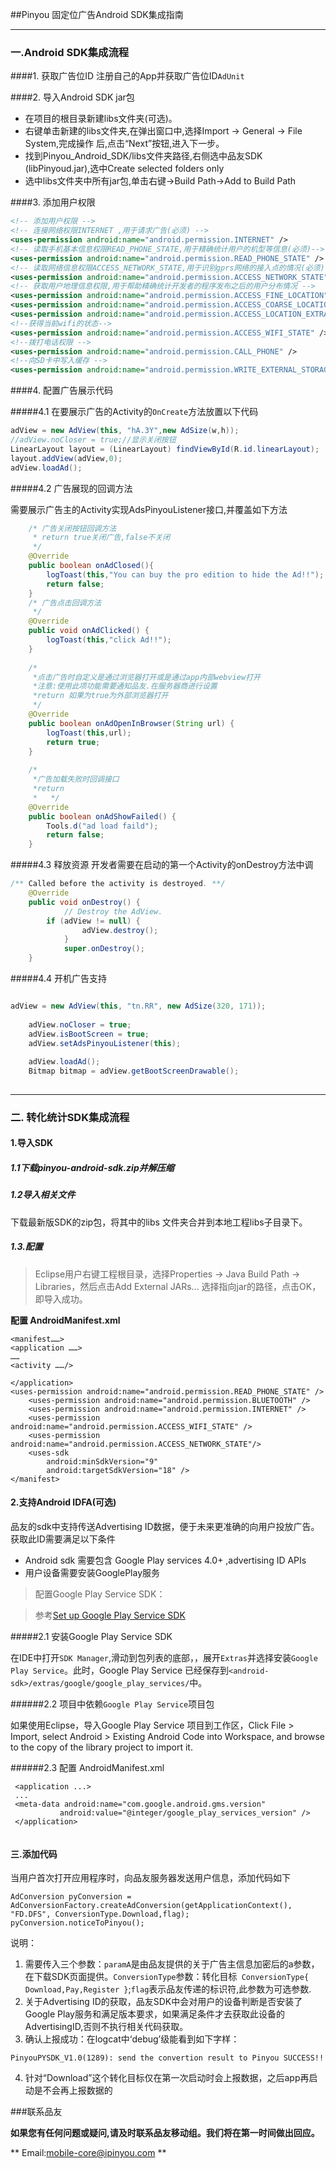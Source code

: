 ##Pinyou 固定位广告Android SDK集成指南

----

### 一.Android SDK集成流程

####1. 获取广告位ID
注册自己的App并获取广告位ID`AdUnit`

####2. 导入Android SDK jar包

* 在项目的根目录新建libs文件夹(可选)。
* 右键单击新建的libs文件夹,在弹出窗口中,选择Import -> General -> File System,完成操作 后,点击“Next”按钮,进入下一步。
* 找到Pinyou_Android_SDK/libs文件夹路径,右侧选中品友SDK (libPinyoud.jar),选中Create selected folders only
* 选中libs文件夹中所有jar包,单击右键->Build Path->Add to Build Path


####3. 添加用户权限

``` xml
<!-- 添加用户权限 --><!-- 连接网络权限INTERNET ,用于请求广告(必须) --><uses-permission android:name="android.permission.INTERNET" /><!-- 读取手机基本信息权限READ_PHONE_STATE,用于精确统计用户的机型等信息(必须)--><uses-permission android:name="android.permission.READ_PHONE_STATE" /><!-- 读取网络信息权限ACCESS_NETWORK_STATE,用于识别gprs网络的接入点的情况(必须) --><uses-permission android:name="android.permission.ACCESS_NETWORK_STATE" /><!-- 获取用户地理信息权限,用于帮助精确统计开发者的程序发布之后的用户分布情况 --><uses-permission android:name="android.permission.ACCESS_FINE_LOCATION" /> 
<uses-permission android:name="android.permission.ACCESS_COARSE_LOCATION" /><uses-permission android:name="android.permission.ACCESS_LOCATION_EXTRA_COMMANDS" /><!--获得当前wifi的状态--> 
<uses-permission android:name="android.permission.ACCESS_WIFI_STATE" /><!--拨打电话权限 --><uses-permission android:name="android.permission.CALL_PHONE" /> 
<!--向SD卡中写入缓存 -->
<uses-permission android:name="android.permission.WRITE_EXTERNAL_STORAGE" />```

####4. 配置广告展示代码

#####4.1 在要展示广告的Activity的`OnCreate`方法放置以下代码

``` java
adView = new AdView(this, "hA.3Y",new AdSize(w,h));
//adView.noCloser = true;//显示关闭按钮
LinearLayout layout = (LinearLayout) findViewById(R.id.linearLayout);
layout.addView(adView,0);
adView.loadAd();
```

#####4.2 广告展现的回调方法
  
需要展示广告主的Activity实现AdsPinyouListener接口,并覆盖如下方法

``` java
	/* 广告关闭按钮回调方法
	 * return true关闭广告,false不关闭
	 */
	@Override
	public boolean onAdClosed(){
		logToast(this,"You can buy the pro edition to hide the Ad!!");
		return false;
	}
	/* 广告点击回调方法
	 */
	@Override
	public void onAdClicked() {
		logToast(this,"click Ad!!");
	}
	
	/*
	 *点击广告时自定义是通过浏览器打开或是通过app内部webview打开
	 *注意:使用此项功能需要通知品友.在服务器商进行设置
	 *return 如果为true为外部浏览器打开
	 */
	@Override
	public boolean onAdOpenInBrowser(String url) {
		logToast(this,url);
		return true;
	}
	
	/*
	 *广告加载失败时回调接口
	 *return 
	 *	 */
	@Override
	public boolean onAdShowFailed() {
		Tools.d("ad load faild");
		return false;
	}
``` 

#####4.3 释放资源
开发者需要在启动的第一个Activity的onDestroy方法中调

``` java
/** Called before the activity is destroyed. **/
  	@Override
  	public void onDestroy() {
    		// Destroy the AdView.
		if (adView != null) {
    			adView.destroy();
    		}
    		super.onDestroy();
  	}
```

#####4.4 开机广告支持
``` java

adView = new AdView(this, "tn.RR", new AdSize(320, 171));
		
	adView.noCloser = true;
	adView.isBootScreen = true;
	adView.setAdsPinyouListener(this);
		
	adView.loadAd();
	Bitmap bitmap = adView.getBootScreenDrawable();
	    
```
----

### 二. 转化统计SDK集成流程

#### 1.导入SDK

##### 1.1下载pinyou-android-sdk.zip并解压缩

##### 1.2导入相关文件

 下载最新版SDK的zip包，将其中的libs 文件夹合并到本地工程libs子目录下。

##### 1.3.配置
>Eclipse用户右键工程根目录，选择Properties -> Java Build Path -> Libraries，然后点击Add External JARs... 选择指向jar的路径，点击OK，即导入成功。

**配置 AndroidManifest.xml**

```
<manifest……>
<application ……>
……
<activity ……/>

</application>
<uses-permission android:name="android.permission.READ_PHONE_STATE" />
    <uses-permission android:name="android.permission.BLUETOOTH" />
    <uses-permission android:name="android.permission.INTERNET" />
    <uses-permission android:name="android.permission.ACCESS_WIFI_STATE" />
    <uses-permission android:name="android.permission.ACCESS_NETWORK_STATE"/>
    <uses-sdk
        android:minSdkVersion="9"
        android:targetSdkVersion="18" />
</manifest>

```
#### 2.支持Android IDFA(可选)

品友的sdk中支持传送Advertising ID数据，便于未来更准确的向用户投放广告。获取此ID需要满足以下条件
    
 - Android sdk 需要包含  Google Play services 4.0+ ,advertising ID APIs 
 - 用户设备需要安装GooglePlay服务

> 配置Google Play Service SDK：
    
> 参考[Set up Google Play Service SDK](http://developer.android.com/google/play-services/setup.html)
 
#####2.1 安装Google Play Service SDK
 
 在IDE中打开`SDK Manager`,滑动到包列表的底部，，展开`Extras`并选择安装`Google Play Service`。此时，Google Play Service 已经保存到`<android-sdk>/extras/google/google_play_services/`中。
 
######2.2 项目中依赖`Google Play Service`项目包
 
 如果使用Eclipse，导入Google Play Service 项目到工作区，Click File > Import, select Android > Existing Android Code into Workspace, and browse to the copy of the library project to import it.

######2.3 配置 AndroidManifest.xml
 
 
```
 <application ...>
 ...
 <meta-data android:name="com.google.android.gms.version"
           android:value="@integer/google_play_services_version" />
 </application>
 
```

#### 三.添加代码

当用户首次打开应用程序时，向品友服务器发送用户信息，添加代码如下

```
AdConversion pyConversion = AdConversionFactory.createAdConversion(getApplicationContext(), "FD.DFS", ConversionType.Download,flag);
pyConversion.noticeToPinyou();
```

说明：

1. 需要传入三个参数：`paramA`是由品友提供的关于广告主信息加密后的a参数，在下载SDK页面提供。`ConversionType`参数：转化目标` ConversionType{
        Download,Pay,Register
    }`;`flag`表示品友传递的标识符,此参数为可选参数.
2. 关于Advertising ID的获取，品友SDK中会对用户的设备判断是否安装了Google Play服务和满足版本要求，如果满足条件才去获取此设备的AdvertisingID,否则不执行相关代码获取。
3. 确认上报成功：在logcat中‘debug’级能看到如下字样：
```
PinyouPYSDK_V1.0(1289): send the convertion result to Pinyou SUCCESS!!
```
4. 针对“Download”这个转化目标仅在第一次启动时会上报数据，之后app再启动是不会再上报数据的

###联系品友**如果您有任何问题或疑问,请及时联系品友移动组。我们将在第一时间做出回应。**** Email:mobile-core@ipinyou.com **
